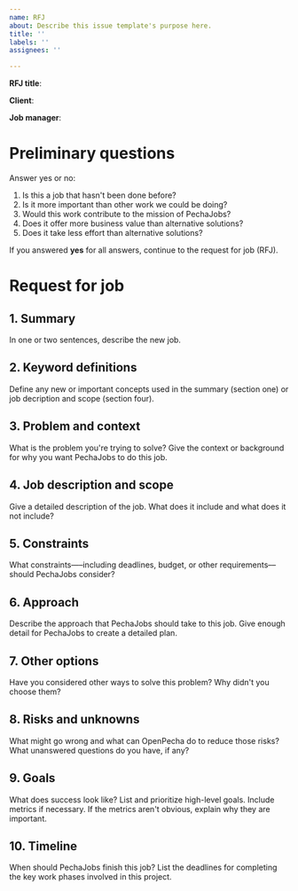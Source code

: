 ```yaml
---
name: RFJ
about: Describe this issue template's purpose here.
title: ''
labels: ''
assignees: ''

---
```


**RFJ title**: 

**Client**: 

**Job manager**: 

# Preliminary questions
Answer yes or no:

1. Is this a job that hasn't been done before?
2. Is it more important than other work we could be doing?
3. Would this work contribute to the mission of PechaJobs?
4. Does it offer more business value than alternative solutions?
5. Does it take less effort than alternative solutions?

If you answered **yes** for all answers, continue to the request for job (RFJ).

# Request for job

## 1. Summary

In one or two sentences, describe the new job.

## 2. Keyword definitions

Define any new or important concepts used in the summary (section one) or job decription and scope (section four).

## 3. Problem and context

What is the problem you're trying to solve? Give the context or background for why you want PechaJobs to do this job.

## 4. Job description and scope

Give a detailed description of the job. What does it include and what does it not include?

## 5. Constraints

What constraints—–including deadlines, budget, or other requirements––should PechaJobs consider?

## 6. Approach

Describe the approach that PechaJobs should take to this job. Give enough detail for PechaJobs to create a detailed plan.

## 7. Other options

Have you considered other ways to solve this problem? Why didn't you choose them?

## 8. Risks and unknowns

What might go wrong and what can OpenPecha do to reduce those risks? What unanswered questions do you have, if any?

## 9. Goals

What does success look like? List and prioritize high-level goals. Include metrics if necessary. If the metrics aren't obvious, explain why they are important.

## 10. Timeline

When should PechaJobs finish this job? List the deadlines for completing the key work phases involved in this project.
